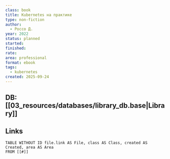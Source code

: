 ```yaml
---
class: book
title: Kubernetes на практике
type: non-fiction
author:
  - Россо Д.
year: 2022
status: planned
started:
finished:
rate:
area: professional
format: ebook
tags:
  - kubernetes
created: 2025-09-24
---
```

## DB: [[03_resources/databases/library_db.base|Library]]

## Links

```dataview
TABLE WITHOUT ID file.link AS File, class AS Class, created AS Created, area AS Area
FROM [[#]]
````